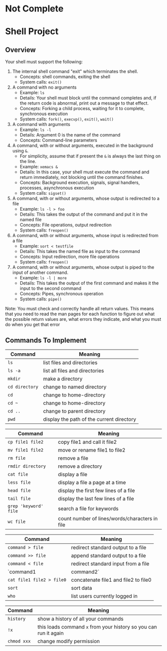 # Not Complete

Shell Project
=============

## Overview

Your shell must support the following:

1. The internal shell command "exit" which terminates the shell.
    - Concepts: shell commands, exiting the shell
    - System calls: `exit()`
2. A command with no arguments
    - Example: `ls`
    - Details: Your shell must block until the command completes and, if the return code is abnormal, print out a message to that effect.
    - Concepts: Forking a child process, waiting for it to complete, synchronous execution
    - System calls: `fork()`, `execvp()`, `exit()`, `wait()`
1. A command with arguments
    - Example: `ls -l`
    - Details: Argument 0 is the name of the command
    - Concepts: Command-line parameters 
2. A command, with or without arguments, executed in the background using `&`.
    - For simplicity, assume that if present the `&` is always the last thing on the line.
    - Example: `xemacs &`
    - Details: In this case, your shell must execute the command and return immediately, not blocking until the command finishes.
    - Concepts: Background execution, signals, signal handlers, processes, asynchronous execution
    - System calls: `sigset()`
3. A command, with or without arguments, whose output is redirected to a file
    - Example: `ls -l > foo`
    - Details: This takes the output of the command and put it in the named file
    - Concepts: File operations, output redirection
    - System calls: `freopen()`
4. A command, with or without arguments, whose input is redirected from a file
    - Example: `sort < testfile`
    - Details: This takes the named file as input to the command
    - Concepts: Input redirection, more file operations
    - System calls: `freopen()`
5. A command, with or without arguments, whose output is piped to the input of another command.
    - Example: `ls -l | more`
    - Details: This takes the output of the first command and makes it the input to the second command
    - Concepts: Pipes, synchronous operation
    - System calls: `pipe()`

Note: You must check and correctly handle all return values. This means that you need to read the man pages for each function to figure out what the possible return values are, what errors they indicate, and what you must do when you get that error

## Commands To Implement

| Command	      | Meaning                                       |
|---------------|------------------------------------------------|
| `ls	`          | list files and directories                    |
| `ls -a`	        | list all files and directories                |
| `mkdir`	        | make a directory                              |
| `cd directory`	| change to named directory                     |
| `cd`	          | change to home-directory                      |
| `cd ~	`        | change to home-directory                      |
| `cd ..`	        | change to parent directory                    | 
| `pwd`	          | display the path of the current directory     |

| Command | Meaning                                  |
|---------|------------------------------------------|
| `cp file1 file2`    | copy file1 and call it file2 |
| `mv file1 file2`    | move or rename file1 to file2 |
| `rm file`           | remove a file |
| `rmdir directory`  | remove a directory |
| `cat file` | display a file |
| `less file` | display a file a page at a time |
| `head file` | display the first few lines of a file |
| `tail file` | display the last few lines of a file |
| `grep 'keyword' file` | search a file for keywords |
| `wc file` | count number of lines/words/characters in file |

| Command | Meaning |
|--------------------------|---------|
| `command > file`           | redirect standard output to a file |
| `command >> file`          | append standard output to a file |
| `command < file`           | redirect standard input from a file |
| `command1 | command2`      | pipe the output of command1 to the input of command2 |
| `cat file1 file2 > file0`  | concatenate file1 and file2 to file0 |
| `sort`                     | sort data |
| `who`                      | list users currently logged in |

| Command | Meaning |
|--------------------------|---------|
| `history`           | show a history of all your commands |
| `!x`                | this loads command `x` from your history so you can run it again |
| `chmod xxx`         | change modify permission | 

